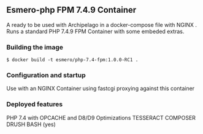 ##  Esmero-php FPM 7.4.9 Container

A ready to be used with Archipelago in a docker-compose file with NGINX . Runs a standard PHP 7.4.9 FPM Container with some embeded extras.

### Building the image
```SHELL
$ docker build -t esmero/php-7.4-fpm:1.0.0-RC1 .
````

### Configuration and startup

Use with an NGINX Container using fastcgi proxying against this container

### Deployed features

PHP 7.4 with OPCACHE and D8/D9 Optimizations
TESSERACT
COMPOSER
DRUSH
BASH (yes)
